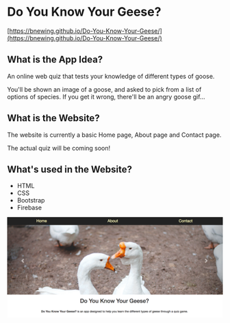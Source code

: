 # Do You Know Your Geese?

[https://bnewing.github.io/Do-You-Know-Your-Geese/](https://bnewing.github.io/Do-You-Know-Your-Geese/)

## What is the App Idea?

An online web quiz that tests your knowledge of different types of goose.

You'll be shown an image of a goose, and asked to pick from a list of options of species. If you get it wrong, there'll be an angry goose gif...

## What is the Website?
The website is currently a basic Home page, About page and Contact page.

The actual quiz will be coming soon!

## What's used in the Website?
+ HTML
+ CSS
+ Bootstrap
+ Firebase

<img alt="screenshot of home page" src="./Images/screenshot.png">
